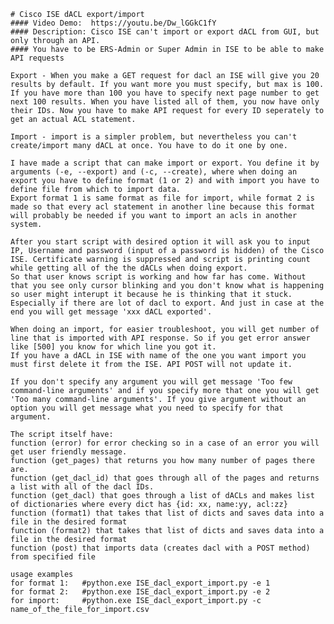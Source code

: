     # Cisco ISE dACL export/import
    #### Video Demo:  https://youtu.be/Dw_lGGkC1fY
    #### Description: Cisco ISE can't import or export dACL from GUI, but only through an API.
    #### You have to be ERS-Admin or Super Admin in ISE to be able to make API requests

    Export - When you make a GET request for dacl an ISE will give you 20 results by default. If you want more you must specify, but max is 100.
    If you have more than 100 you have to specify next page number to get next 100 results. When you have listed all of them, you now have only their IDs. Now you have to make API request for every ID seperately to get an actual ACL statement.

    Import - import is a simpler problem, but nevertheless you can't create/import many dACL at once. You have to do it one by one.

    I have made a script that can make import or export. You define it by arguments (-e, --export) and (-c, --create), where when doing an export you have to define format (1 or 2) and with import you have to define file from which to import data.
    Export format 1 is same format as file for import, while format 2 is made so that every acl statement in another line because this format will probably be needed if you want to import an acls in another system.

    After you start script with desired option it will ask you to input IP, Username and password (input of a password is hidden) of the Cisco ISE. Certificate warning is suppressed and script is printing count while getting all of the the dACLs when doing export. 
    So that user knows script is working and how far has come. Without that you see only cursor blinking and you don't know what is happening so user might interupt it because he is thinking that it stuck. 
    Especially if there are lot of dacl to export. And just in case at the end you will get message 'xxx dACL exported'.

    When doing an import, for easier troubleshoot, you will get number of line that is imported with API response. So if you get error answer like [500] you know for which line you got it.
    If you have a dACL in ISE with name of the one you want import you must first delete it from the ISE. API POST will not update it.

    If you don't specify any argument you will get message 'Too few command-line arguments' and if you specify more that one you will get 'Too many command-line arguments'. If you give argument without an option you will get message what you need to specify for that    argument.

    The script itself have:
    function (error) for error checking so in a case of an error you will get user friendly message.
    function (get_pages) that returns you how many number of pages there are.
    function (get_dacl_id) that goes through all of the pages and returns a list with all of the dacl IDs.
    function (get_dacl) that goes through a list of dACLs and makes list of dictionaries where every dict has {id: xx, name:yy, acl:zz}
    function (format1) that takes that list of dicts and saves data into a file in the desired format
    function (format2) that takes that list of dicts and saves data into a file in the desired format
    function (post) that imports data (creates dacl with a POST method) from specified file

    usage examples
    for format 1:   #python.exe ISE_dacl_export_import.py -e 1
    for format 2:   #python.exe ISE_dacl_export_import.py -e 2
    for import:     #python.exe ISE_dacl_export_import.py -c name_of_the_file_for_import.csv
